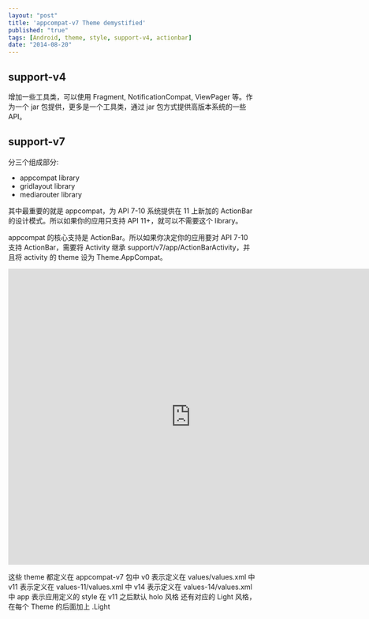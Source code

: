 ```yaml
---
layout: "post"
title: 'appcompat-v7 Theme demystified'
published: "true"
tags: [Android, theme, style, support-v4, actionbar]
date: "2014-08-20"
---
```


## support-v4

增加一些工具类，可以使用 Fragment, NotificationCompat, ViewPager 等。作为一个 jar 包提供，更多是一个工具类，通过 jar 包方式提供高版本系统的一些 API。

## support-v7

分三个组成部分:

- appcompat library
- gridlayout library
- mediarouter library

其中最重要的就是 appcompat，为 API 7-10 系统提供在 11 上新加的 ActionBar 的设计模式。所以如果你的应用只支持 API 11+，就可以不需要这个 library。

appcompat 的核心支持是 ActionBar。所以如果你决定你的应用要对 API 7-10 支持 ActionBar，需要将 Activity 继承 support/v7/app/ActionBarActivity，并且将 activity 的 theme 设为 Theme.AppCompat。

<iframe src="https://docs.google.com/viewer?srcid=0B0Ljn_Q37N4bY25HcU1rNklUR3M&pid=explorer&efh=false&a=v&chrome=false&embedded=true" width="740" height="600" frameBorder="0"></iframe>

这些 theme 都定义在 appcompat-v7 包中
v0 表示定义在 values/values.xml 中
v11 表示定义在 values-11/values.xml 中
v14 表示定义在 values-14/values.xml 中
app 表示应用定义的 style
在 v11 之后默认 holo 风格
还有对应的 Light 风格，在每个 Theme 的后面加上 .Light